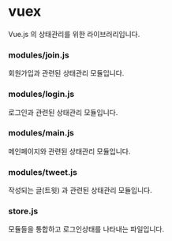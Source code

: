 # vuex
Vue.js 의 상태관리를 위한 라이브러리입니다. 

### modules/join.js
회원가입과 관련된 상태관리 모듈입니다.

### modules/login.js
로그인과 관련된 상태관리 모듈입니다.

### modules/main.js
메인페이지와 관련된 상태관리 모듈입니다.

### modules/tweet.js
작성되는 글(트윗) 과 관련된 상태관리 모듈입니다.

### store.js
모듈들을 통합하고 로그인상태를 나타내는 파일입니다.
